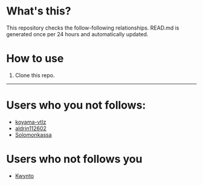 # What's this?
This repository checks the follow-following relationships.
READ.md is generated once per 24 hours and automatically updated.
# How to use
1. Clone this repo.
 
 --- 
 
 # Users who you not follows: 
  
- [koyama-vtlz](https://github.com/koyama-vtlz/) 
- [aldrin112602](https://github.com/aldrin112602/) 
- [Solomonkassa](https://github.com/Solomonkassa/) 
# Users who not follows you 
  
- [Kwynto](https://github.com/Kwynto/) 
 